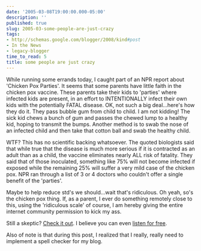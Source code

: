 ```yaml
---
date: '2005-03-08T19:00:00.000-05:00'
description: ''
published: true
slug: 2005-03-some-people-are-just-crazy
tags:
- http://schemas.google.com/blogger/2008/kind#post
- In the News
- legacy-blogger
time_to_read: 5
title: some people are just crazy
---
```


While running some errands today, I caught part of an NPR report about 'Chicken Pox Parties'. It seems that some parents have little faith in the chicken pox vaccine. These parents take their kids to 'parties' where infected kids are present, in an effort to INTENTIONALLY infect their own kids with the potentially FATAL disease. OK, not such a big deal...here's how they do it. They pass bubble gum from child to child. I am not kidding! The sick kid chews a bunch of gum and passes the chewed lump to a healthy kid, hoping to transmit the bumps. Another method is to swab the nose of an infected child and then take that cotton ball and swab the healthy child.

WTF? This has no scientific backing whatsoever. The quoted biologists said that while true that the disease is much more serious if it is contracted as an adult than as a child, the vaccine eliminates nearly ALL risk of fatality. They said that of those inoculated, something like 75% will not become infected if exposed while the remaining 25% will suffer a very mild case of the chicken pox. NPR ran through a list of 3 or 4 doctors who couldn't offer a single benefit of the 'parties'.

Maybe to help reduce std's we should...wait that's ridiculous. Oh yeah, so's the chicken pox thing. If, as a parent, I ever do something remotely close to this, using the 'ridiculous scale' of course, I am hereby giving the entire internet community permission to kick my ass.

Still a skeptic? [Check it out](http://www.npr.org/templates/story/story.php?storyId=4528430). I believe you can even [listen for free](http://www.npr.org/templates/story/story.php?storyId=4528430).

Also of note is that during this post, I realized that I really, really need to implement a spell checker for my blog.
